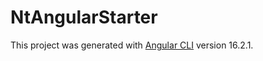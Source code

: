 # NtAngularStarter

This project was generated with [Angular CLI](https://github.com/angular/angular-cli) version 16.2.1.
